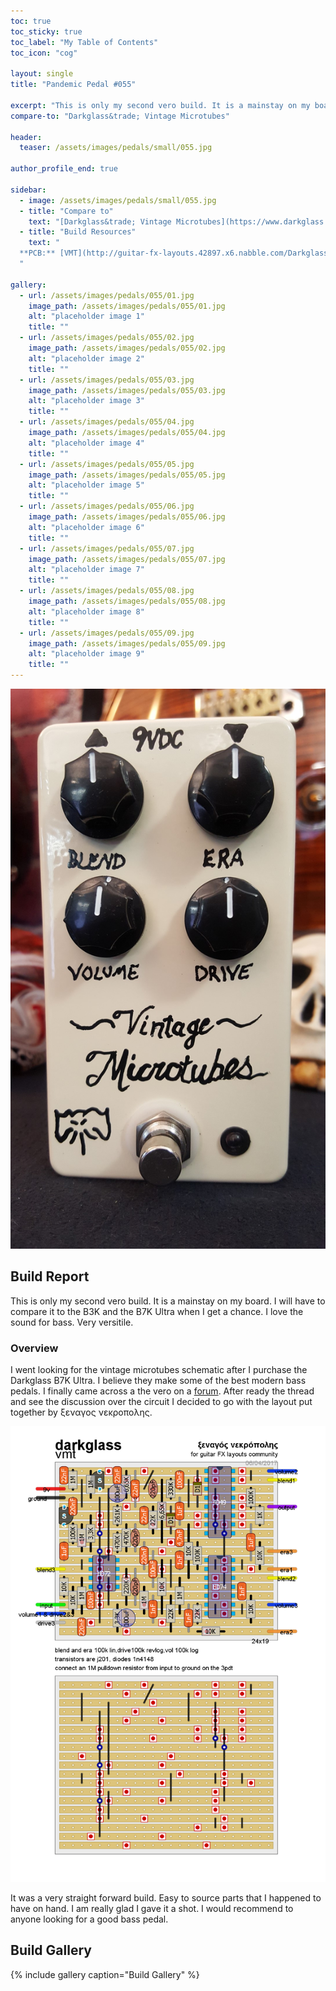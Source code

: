 ```yaml
---
toc: true
toc_sticky: true
toc_label: "My Table of Contents"
toc_icon: "cog"

layout: single
title: "Pandemic Pedal #055"

excerpt: "This is only my second vero build. It is a mainstay on my board. I will have to compare it to the B3K and the B7K Ultra when I get a chance. I love the sound for bass. Very versitile."
compare-to: "Darkglass&trade; Vintage Microtubes"

header:
  teaser: /assets/images/pedals/small/055.jpg

author_profile_end: true

sidebar:
  - image: /assets/images/pedals/small/055.jpg
  - title: "Compare to"
    text: "[Darkglass&trade; Vintage Microtubes](https://www.darkglass.com/creations/vintage-microtubes/)"
  - title: "Build Resources"
    text: "
  **PCB:** [VMT](http://guitar-fx-layouts.42897.x6.nabble.com/Darkglass-VMT-td16443i40.html)
  "

gallery:
  - url: /assets/images/pedals/055/01.jpg
    image_path: /assets/images/pedals/055/01.jpg
    alt: "placeholder image 1"
    title: ""
  - url: /assets/images/pedals/055/02.jpg
    image_path: /assets/images/pedals/055/02.jpg
    alt: "placeholder image 2"
    title: ""
  - url: /assets/images/pedals/055/03.jpg
    image_path: /assets/images/pedals/055/03.jpg
    alt: "placeholder image 3"
    title: ""
  - url: /assets/images/pedals/055/04.jpg
    image_path: /assets/images/pedals/055/04.jpg
    alt: "placeholder image 4"
    title: ""
  - url: /assets/images/pedals/055/05.jpg
    image_path: /assets/images/pedals/055/05.jpg
    alt: "placeholder image 5"
    title: ""
  - url: /assets/images/pedals/055/06.jpg
    image_path: /assets/images/pedals/055/06.jpg
    alt: "placeholder image 6"
    title: ""
  - url: /assets/images/pedals/055/07.jpg
    image_path: /assets/images/pedals/055/07.jpg
    alt: "placeholder image 7"
    title: ""
  - url: /assets/images/pedals/055/08.jpg
    image_path: /assets/images/pedals/055/08.jpg
    alt: "placeholder image 8"
    title: ""
  - url: /assets/images/pedals/055/09.jpg
    image_path: /assets/images/pedals/055/09.jpg
    alt: "placeholder image 9"
    title: ""
---
```


[![header](/assets/images/pedals/055.jpg)](/assets/images/pedals/055.jpg)

## Build Report ##

This is only my second vero build. It is a mainstay on my board. I will have to compare it to the B3K and the B7K Ultra when I get a chance. I love the sound for bass. Very versitile.

### Overview

I went looking for the vintage microtubes schematic after I purchase the Darkglass B7K Ultra. I believe they make some of the best modern bass pedals. I finally came across a the vero on a [forum](http://guitar-fx-layouts.42897.x6.nabble.com/Darkglass-VMT-td16443i40.html). After ready the thread and see the discussion over the circuit I decided to go with the layout put together by ξεναγος νεκροπολης. 

[![vero layout](/assets/images/pedals/055/darkglassvmt.png)](http://guitar-fx-layouts.42897.x6.nabble.com/file/n37290/darkglassvmt.png)

It was a very straight forward build. Easy to source parts that I happened to have on hand. I am really glad I gave it a shot. I would recommend to anyone looking for a good bass pedal.

## Build Gallery ##

{% include gallery caption="Build Gallery" %}